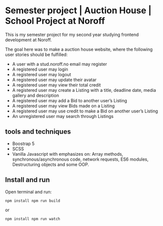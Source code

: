 # Semester project | Auction House | School Project at Noroff

This is my semester project for my second year studying frontend development at Noroff.

The goal here was to make a auction house website, where the following user stories should be fulfilled:

- A user with a stud.noroff.no email may register
- A registered user may login
- A registered user may logout
- A registered user may update their avatar
- A registered user may view their total credit
- A registered user may create a Listing with a title, deadline date, media gallery and description
- A registered user may add a Bid to another user’s Listing
- A registered user may view Bids made on a Listing
- A registered user may use credit to make a Bid on another user’s Listing
- An unregistered user may search through Listings

## tools and techniques

- Boostrap 5
- SCSS
- Vanilla Javascript with emphasizes on: Array methods, synchronous/asynchronous code, network requests, ES6 modules, Destructuring objects and some OOP.

## Install and run

Open terminal and run:

```
npm install npm run build
```

or

```
npm install npm run watch
```
